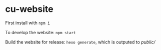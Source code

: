 # cu-website

First install with `npm i`

To develop the website: `npm start` 

Build the website for release: `hexo generate`, which is outputed to *public/*
